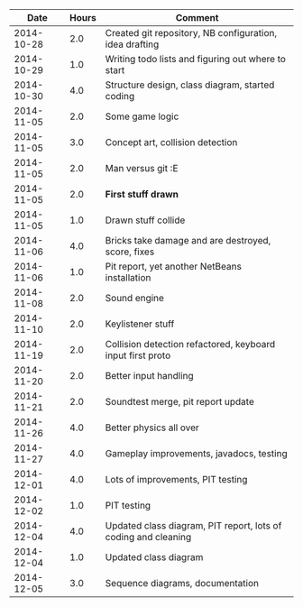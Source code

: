 | Date      | Hours | Comment                                                        |
|-----------|-------|----------------------------------------------------------------|
|2014-10-28 | 2.0   | Created git repository, NB configuration, idea drafting        |
|2014-10-29 | 1.0   | Writing todo lists and figuring out where to start             |
|2014-10-30 | 4.0   | Structure design, class diagram, started coding                |
|2014-11-05 | 2.0   | Some game logic                                                |
|2014-11-05 | 3.0   | Concept art, collision detection                               |
|2014-11-05 | 2.0   | Man versus git :E                                              | 
|2014-11-05 | 2.0   | **First stuff drawn**                                          | 
|2014-11-05 | 1.0   | Drawn stuff collide                                            | 
|2014-11-06 | 4.0   | Bricks take damage and are destroyed, score, fixes             | 
|2014-11-06 | 1.0   | Pit report, yet another NetBeans installation                  |
|2014-11-08 | 2.0   | Sound engine                                                   |
|2014-11-10 | 2.0   | Keylistener stuff                                              |
|2014-11-19 | 2.0   | Collision detection refactored, keyboard input first proto     |
|2014-11-20 | 2.0   | Better input handling                                          |
|2014-11-21 | 2.0   | Soundtest merge, pit report update                             |
|2014-11-26 | 4.0   | Better physics all over                                        |
|2014-11-27 | 4.0   | Gameplay improvements, javadocs, testing                       |
|2014-12-01 | 4.0   | Lots of improvements, PIT testing                              |
|2014-12-02 | 1.0   | PIT testing                                                    |
|2014-12-04 | 4.0   | Updated class diagram, PIT report, lots of coding and cleaning |
|2014-12-04 | 1.0   | Updated class diagram                                          |
|2014-12-05 | 3.0   | Sequence diagrams, documentation                               |
